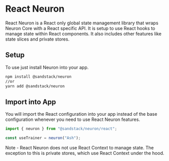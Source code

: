 # React Neuron

React Neuron is a React only global state management library that wraps Neuron Core with a React specific API. It is setup to use React hooks to manage state within React components. It also includes other features like state slices and private stores.

## Setup

To use just install Neuron into your app.

```bash
npm install @sandstack/neuron
//or
yarn add @sandstack/neuron
```

## Import into App

You will import the React configuration into your app instead of the base configuration whenever you need to use React Neuron features.

```javascript
import { neuron } from "@sandstack/neuron/react";

const useTrainer = neuron("Ash");
```

Note - React Neuron does not use React Context to manage state. The exception to this is private stores, which use React Context under the hood.
